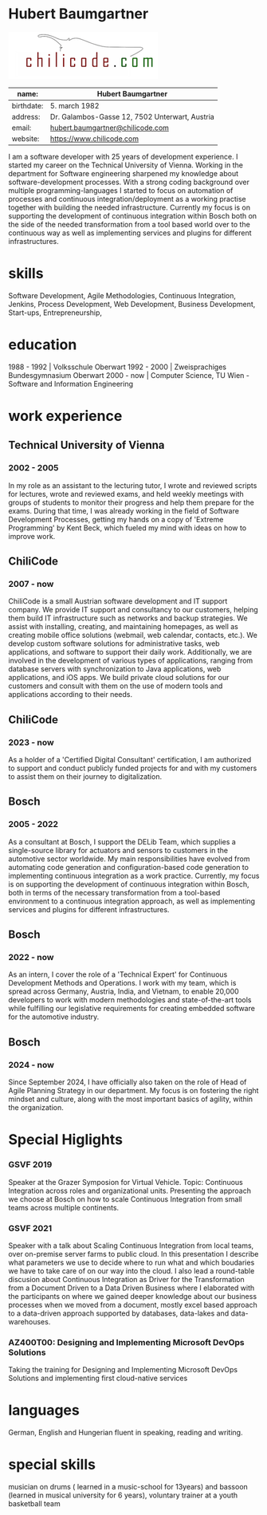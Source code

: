 # Hubert Baumgartner
![Logo](imgs/chilicode_logo.png)

name: | Hubert Baumgartner
------------ | -------------
birthdate: | 5. march 1982
address: | Dr. Galambos-Gasse 12, 7502 Unterwart, Austria
email: | hubert.baumgartner@chilicode.com
website: | https://www.chilicode.com


I am a software developer with 25 years of development experience. I started my career on the Technical University of Vienna. Working in the department for Software engineering sharpened my knowledge about software-development processes. With a strong coding background over multiple programming-languages I started to focus on automation of processes and continuous integration/deployment as a working practise together with building the needed infrastructure.
Currently my focus is on supporting the development of continuous integration within Bosch both on the side of the needed transformation from a tool based world over to the continuous way as well as implementing services and plugins for different infrastructures.

# skills
Software Development, Agile Methodologies, Continuous Integration, Jenkins, Process Development, Web Development,
Business Development, Start-ups, Entrepreneurship, 



# education

1988 - 1992  | 	Volksschule Oberwart
1992 - 2000 | Zweisprachiges Bundesgymnasium Oberwart
2000 - now | Computer Science, TU Wien -  Software and Information Engineering


# work experience

## Technical University of Vienna
### 2002 - 2005
In my role as an assistant to the lecturing tutor, I wrote and reviewed scripts for lectures, wrote and reviewed exams, and held weekly meetings with groups of students to monitor their progress and help them prepare for the exams. During that time, I was already working in the field of Software Development Processes, getting my hands on a copy of 'Extreme Programming' by Kent Beck, which fueled my mind with ideas on how to improve work.

## ChiliCode
### 2007 - now
ChiliCode is a small Austrian software development and IT support company. We provide IT support and consultancy to our customers, helping them build IT infrastructure such as networks and backup strategies. We assist with installing, creating, and maintaining homepages, as well as creating mobile office solutions (webmail, web calendar, contacts, etc.). We develop custom software solutions for administrative tasks, web applications, and software to support their daily work. Additionally, we are involved in the development of various types of applications, ranging from database servers with synchronization to Java applications, web applications, and iOS apps. We build private cloud solutions for our customers and consult with them on the use of modern tools and applications according to their needs.

## ChiliCode
### 2023 - now
As a holder of a 'Certified Digital Consultant' certification, I am authorized to support and conduct publicly funded projects for and with my customers to assist them on their journey to digitalization.

## Bosch
### 2005 - 2022
As a consultant at Bosch, I support the DELib Team, which supplies a single-source library for actuators and sensors to customers in the automotive sector worldwide. My main responsibilities have evolved from automating code generation and configuration-based code generation to implementing continuous integration as a work practice. Currently, my focus is on supporting the development of continuous integration within Bosch, both in terms of the necessary transformation from a tool-based environment to a continuous integration approach, as well as implementing services and plugins for different infrastructures.

## Bosch
### 2022 - now
As an intern, I cover the role of a 'Technical Expert' for Continuous Development Methods and Operations. I work with my team, which is spread across Germany, Austria, India, and Vietnam, to enable 20,000 developers to work with modern methodologies and state-of-the-art tools while fulfilling our legislative requirements for creating embedded software for the automotive industry.

## Bosch
### 2024 - now
Since September 2024, I have officially also taken on the role of Head of Agile Planning Strategy in our department. My focus is on fostering the right mindset and culture, along with the most important basics of agility, within the organization.


# Special Higlights

### GSVF 2019
Speaker at the Grazer Symposion for Virtual Vehicle. Topic: Continuous Integration across roles and organizational units. Presenting the approach we choose at Bosch on how to scale Continuous Integration from small teams across multiple continents.

### GSVF 2021
Speaker with a talk about Scaling Continuous Integration from local teams, over on-premise server farms to public cloud. In this presentation I describe what parameters we use to decide where to run what and which boudaries we have to take care of on our way into the cloud.
I also lead a round-table discusion about Continuous Integration as Driver for the Transformation from a Document Driven to a Data Driven Business where I elaborated with the participants on where we gained deeper knowledge about our business processes when we moved from a document, mostly excel based approach to a data-driven approach supported by databases, data-lakes and data-warehouses.

### AZ400T00: Designing and Implementing Microsoft DevOps Solutions
Taking the training for Designing and Implementing Microsoft DevOps Solutions and implementing first cloud-native services 


# languages
German, English and Hungerian fluent in speaking, reading and writing.

# special skills
musician on drums ( learned in a music-school for 13years) and bassoon (learned in musical university for 6 years), voluntary trainer at a youth basketball team



